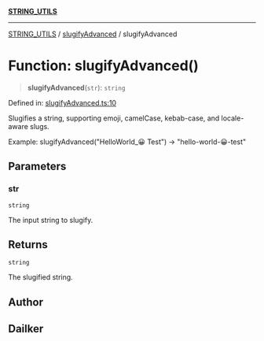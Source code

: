 [**STRING_UTILS**](../../README.md)

***

[STRING_UTILS](../../README.md) / [slugifyAdvanced](../README.md) / slugifyAdvanced

# Function: slugifyAdvanced()

> **slugifyAdvanced**(`str`): `string`

Defined in: [slugifyAdvanced.ts:10](https://github.com/dailker/everyutil/blob/2581c2d178bc530a012cdac45251b2404ba4d9ac/src/string/slugifyAdvanced.ts#L10)

Slugifies a string, supporting emoji, camelCase, kebab-case, and locale-aware slugs.

Example: slugifyAdvanced("HelloWorld_😀 Test") → "hello-world-😀-test"

## Parameters

### str

`string`

The input string to slugify.

## Returns

`string`

The slugified string.

## Author

## Dailker
